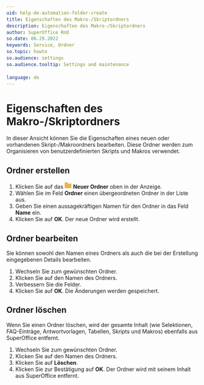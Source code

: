 ```yaml
---
uid: help-de-automation-folder-create
title: Eigenschaften des Makro-/Skriptordners
description: Eigenschaften des Makro-/Skriptordners
author: SuperOffice RnD
so.date: 06.29.2022
keywords: Service, Ordner
so.topic: howto
so.audience: settings
so.audience.tooltip: Settings and maintenance

language: de
---
```


# Eigenschaften des Makro-/Skriptordners

In dieser Ansicht können Sie die Eigenschaften eines neuen oder vorhandenen Skript-/Makroordners bearbeiten. Diese Ordner werden zum Organisieren von benutzerdefinierten Skripts und Makros verwendet.

## Ordner erstellen

1. Klicken Sie auf das ![Symbol][img1] **Neuer Ordner** oben in der Anzeige.
2. Wählen Sie im Feld **Ordner** einen übergeordneten Ordner in der Liste aus.
3. Geben Sie einen aussagekräftigen Namen für den Ordner in das Feld **Name** ein.
4. Klicken Sie auf **OK**. Der neue Ordner wird erstellt.

## Ordner bearbeiten

Sie können sowohl den Namen eines Ordners als auch die bei der Erstellung eingegebenen Details bearbeiten.

1. Wechseln Sie zum gewünschten Ordner.
2. Klicken Sie auf den Namen des Ordners.
3. Verbessern Sie die Felder.
4. Klicken Sie auf **OK**. Die Änderungen werden gespeichert.

## Ordner löschen

Wenn Sie einen Ordner löschen, wird der gesamte Inhalt (wie Selektionen, FAQ-Einträge, Antwortvorlagen, Tabellen, Skripts und Makros) ebenfalls aus SuperOffice entfernt.

1. Wechseln Sie zum gewünschten Ordner.
2. Klicken Sie auf den Namen des Ordners.
3. Klicken Sie auf **Löschen**.
4. Klicken Sie zur Bestätigung auf **OK**. Der Ordner wird mit seinem Inhalt aus SuperOffice entfernt.

<!-- Referenced links -->

<!-- Referenced images -->
[img1]: ../../../../../common/icons/folder.png
